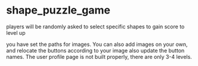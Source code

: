 # shape_puzzle_game
players will be randomly asked to select specific shapes to gain score to level up

you have set the paths for images. You can also add images on your own, and relocate the buttons according to your image also update the button names.
The user profile page is not built properly, there are only 3-4 levels.
